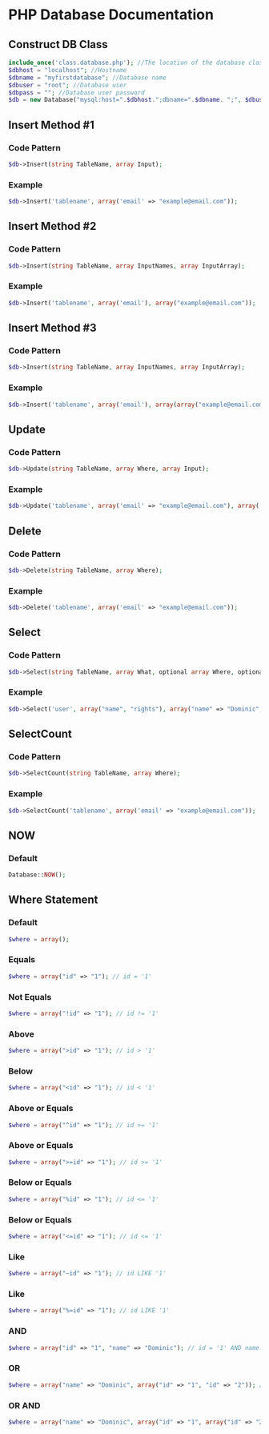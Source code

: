 # PHP Database Documentation
  
## Construct DB Class
```php  
include_once('class.database.php'); //The location of the database class  
$dbhost = "localhost"; //Hostname  
$dbname = "myfirstdatabase"; //Database name  
$dbuser = "root"; //Database user  
$dbpass = ""; //Database user password  
$db = new Database("mysql:host=".$dbhost.";dbname=".$dbname. ";", $dbuser, $dbpass);
```

## Insert Method #1
### Code Pattern
```php  
$db->Insert(string TableName, array Input);
```
### Example
```php  
$db->Insert('tablename', array('email' => "example@email.com"));
```


## Insert Method #2
### Code Pattern
```php  
$db->Insert(string TableName, array InputNames, array InputArray);
```
### Example
```php  
$db->Insert('tablename', array('email'), array("example@email.com"));
```


## Insert Method #3
### Code Pattern
```php  
$db->Insert(string TableName, array InputNames, array InputArray);
```
### Example
```php  
$db->Insert('tablename', array('email'), array(array("example@email.com"),array("example2@email.com")));
```


## Update
### Code Pattern
```php  
$db->Update(string TableName, array Where, array Input);
```
### Example
```php  
$db->Update('tablename', array('email' => "example@email.com"), array('email' => ""));
```

## Delete
### Code Pattern
```php  
$db->Delete(string TableName, array Where);
```
### Example
```php  
$db->Delete('tablename', array('email' => "example@email.com"));
```

## Select
### Code Pattern
```php  
$db->Select(string TableName, array What, optional array Where, optional (default: 0) int/bool limit , optional (default: empty) string OrderBy, optional (default: true) bool Ascending);
```
### Example
```php  
$db->Select('user', array("name", "rights"), array("name" => "Dominic", array("!name" => "", "rights" => "1")));
```

## SelectCount
### Code Pattern
```php  
$db->SelectCount(string TableName, array Where);
```
### Example
```php  
$db->SelectCount('tablename', array('email' => "example@email.com"));
```

## NOW
### Default
```php  
Database::NOW();
```

## Where Statement
### Default
```php  
$where = array();
```
### Equals
```php  
$where = array("id" => "1"); // id = '1'
```
### Not Equals
```php  
$where = array("!id" => "1"); // id != '1'
```
### Above
```php  
$where = array(">id" => "1"); // id > '1'
```
### Below
```php  
$where = array("<id" => "1"); // id < '1'
```
### Above or Equals
```php  
$where = array("^id" => "1"); // id >= '1'
```
### Above or Equals
```php  
$where = array(">=id" => "1"); // id >= '1'
```
### Below or Equals
```php  
$where = array("%id" => "1"); // id <= '1'
```
### Below or Equals
```php  
$where = array("<=id" => "1"); // id <= '1'
```
### Like
```php  
$where = array("~id" => "1"); // id LIKE '1'
```
### Like
```php  
$where = array("%=id" => "1"); // id LIKE '1'
```
### AND
```php  
$where = array("id" => "1", "name" => "Dominic"); // id = '1' AND name = 'Dominic'
```
### OR
```php  
$where = array("name" => "Dominic", array("id" => "1", "id" => "2")); // name = 'Dominic' AND (id = '1' OR id = '2')
```
### OR AND
```php  
$where = array("name" => "Dominic", array("id" => "1", array("id" => "2", "key" => 1))); // name = 'Dominic' AND (id = '1' OR (id = '2' AND key = '1'))
```
